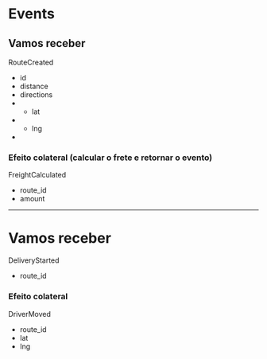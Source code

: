 # Events

## Vamos receber

RouteCreated

- id
- distance
- directions
- - lat
- - lng
-

### Efeito colateral (calcular o frete e retornar o evento)

FreightCalculated

- route_id
- amount

---

# Vamos receber

DeliveryStarted

- route_id

### Efeito colateral

DriverMoved

- route_id
- lat
- lng
